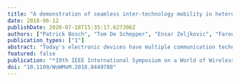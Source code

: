 ```yaml
---
title: "A demonstration of seamless inter-technology mobility in heterogeneous networks"
date: 2018-06-12
publishDate: 2020-07-18T15:35:17.627306Z
authors: ["Patrick Bosch", "Tom De Schepper", "Ensar Zeljkovic", "Farouk Mahfoudhi", "Yorick De Bock", "Jeroen Famaey", "Steven Latre"]
publication_types: ["1"]
abstract: "Today's electronic devices have multiple communication technologies available at any time. Currently, the application layer or the user needs to manually switch between them, depending on the networks in range. No holistic and adaptive approach exists that can manage all technologies and devices at once. To this extent, we previously proposed the inter-technology management framework ORCHESTRA. The framework is the first of its kind in providing fine-grained packet-level control across different network technologies in a network-wide manner. In this paper, we present a real-life implementation of this framework and show that it can cope well with mobility requirements of users by offering seamless inter-technology handovers."
featured: false
publication: "*19th IEEE International Symposium on a World of Wireless*"
doi: "10.1109/WoWMoM.2018.8449788"
---
```


